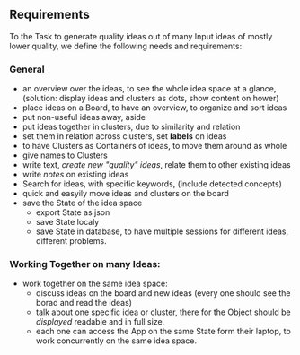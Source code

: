 ## Requirements

To the Task to generate quality ideas out of many Input ideas of mostly lower quality, we define the following needs and requirements:

### General

- an overview over the ideas, to see the whole idea space at a glance, (solution: display ideas and clusters as dots, show content on hower)
- place ideas on a Board, to have an overview, to organize and sort ideas
- put non-useful ideas away, aside
- put ideas together in clusters, due to similarity and relation
- set them in relation across clusters, set **labels** on ideas
- to have Clusters as Containers of ideas, to move them around as whole
- give names to Clusters
- write text, _create new "quality" ideas_, relate them to other existing ideas
- write _notes_ on existing ideas
- Search for ideas, with specific keywords, (include detected concepts)
- quick and easyily move ideas and clusters on the board
- save the State of the idea space
  - export State as json
  - save State localy
  - save State in database, to have multiple sessions for different ideas, different problems.

### Working Together on many Ideas:

- work together on the same idea space:
  - discuss ideas on the board and new ideas (every one should see the borad and read the ideas)
  - talk about one specific idea or cluster, there for the Object should be _displayed_ readable and in full size.
  - each one can access the App on the same State form their laptop, to work concurrently on the same idea space.
